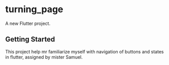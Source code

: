 # turning_page

A new Flutter project.

## Getting Started

This project help mr familiarize myself with navigation of buttons and states in flutter, assigned 
by mister Samuel.
